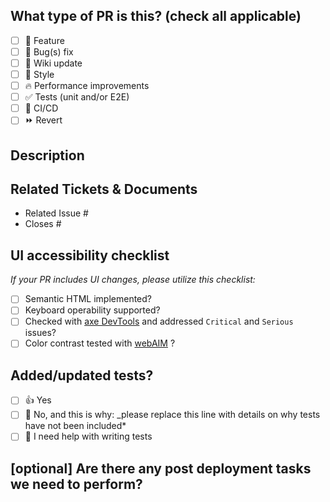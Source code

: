 ## What type of PR is this? (check all applicable)

- [ ] :pizza: Feature
- [ ] :bug: Bug(s) fix
- [ ] :pencil: Wiki update
- [ ] :lipstick: Style
- [ ] :fire: Performance improvements
- [ ] :white_check_mark: Tests (unit and/or E2E)
- [ ] :repeat: CI/CD
- [ ] :fast_forward: Revert

## Description

## Related Tickets & Documents

- Related Issue #
- Closes #

## UI accessibility checklist

_If your PR includes UI changes, please utilize this checklist:_

- [ ] Semantic HTML implemented?
- [ ] Keyboard operability supported?
- [ ] Checked with [axe DevTools](https://www.deque.com/axe/) and addressed `Critical` and `Serious` issues?
- [ ] Color contrast tested with [webAIM](https://webaim.org/resources/contrastchecker/) ?

## Added/updated tests?

- [ ] :+1: Yes
- [ ] :no_good: No, and this is why: \_please replace this line with details on why tests
      have not been included\*
- [ ] :raising_hand: I need help with writing tests

## [optional] Are there any post deployment tasks we need to perform?
